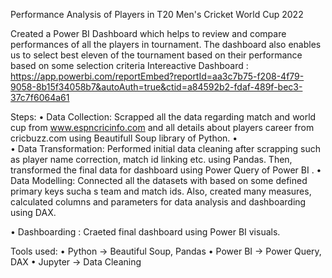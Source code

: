 Performance Analysis of Players in T20 Men's Cricket World Cup 2022

Created a Power BI Dashboard which helps to review and compare performances of all the players in tournament. The dashboard also enables us to select best eleven of the tournament based on their performance based on some selection criteria
Intereactive Dashboard : https://app.powerbi.com/reportEmbed?reportId=aa3c7b75-f208-4f79-9058-8b15f34058b7&autoAuth=true&ctid=a84592b2-fdaf-489f-bec3-37c7f6064a61

Steps:
•	Data Collection:   Scrapped all the data regarding match and world cup from www.espncricinfo.com and all details about players career from cricbuzz.com using Beautifull Soup library of Python.
•	
•	Data Transformation:   Performed initial data cleaning after scrapping such as player name correction, match id linking etc. using Pandas. Then, transformed the final data for dashboard using Power Query of Power BI
.
•	Data Modelling:   Connected all the datasets with based on some defined primary keys sucha s team and match ids. Also, created many measures, calculated columns and parameters for data analysis and dashboarding using DAX.

•	Dashboarding : Craeted final dashboard using Power BI visuals.


Tools used:
•	Python -> Beautiful Soup, Pandas
•	Power BI -> Power Query, DAX
•	Jupyter -> Data Cleaning 

